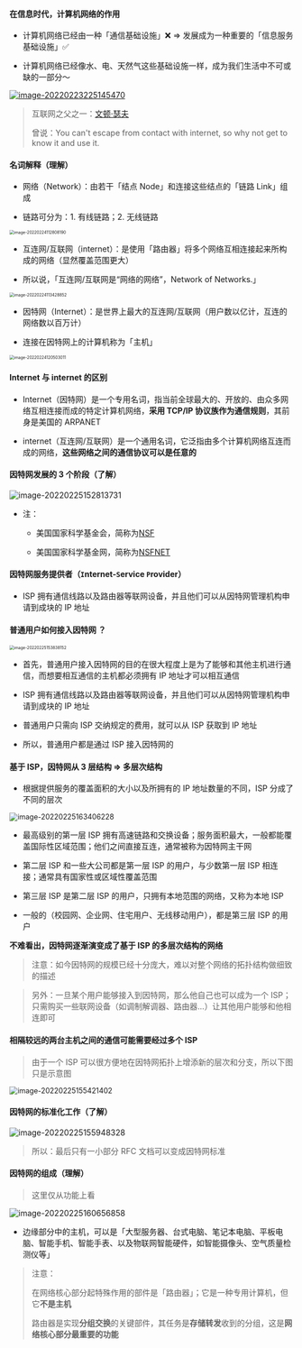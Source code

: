 #### 在信息时代，计算机网络的作用



- 计算机网络已经由一种「通信基础设施」❌ => 发展成为一种重要的「信息服务基础设施」✅

- 计算机网络已经像水、电、天然气这些基础设施一样，成为我们生活中不可或缺的一部分～

[![image-20220223225145470](https://aliyun-oss-lpj.oss-cn-qingdao.aliyuncs.com/images/old-from-gitee-2022-03-25/by-picgo/image-20220223225145470.png)](https://www.cnnic.net.cn)

> 互联网之父之一：[文顿·瑟夫](https://zh.wikipedia.org/wiki/%E6%96%87%E9%A0%93%C2%B7%E7%91%9F%E5%A4%AB)
>
> 曾说：You can't escape from contact with internet, so why not get to know it and use it.

#### 名词解释（理解）

- 网络（Network）：由若干「结点 Node」和连接这些结点的「链路 Link」组成

- 链路可分为：1. 有线链路；2. 无线链路

<img src="https://aliyun-oss-lpj.oss-cn-qingdao.aliyuncs.com/images/old-from-gitee-2022-03-25/by-picgo/image-20220224112808190.png" alt="image-20220224112808190" style="zoom:50%;" />

- 互连网/互联网（internet）：是使用「路由器」将多个网络互相连接起来所构成的网络（显然覆盖范围更大）

- 所以说，「互连网/互联网是“网络的网络”，Network of Networks.」

<img src="https://aliyun-oss-lpj.oss-cn-qingdao.aliyuncs.com/images/old-from-gitee-2022-03-25/by-picgo/image-20220224113428852.png" alt="image-20220224113428852" style="zoom: 50%;" />

- 因特网（Internet）：是世界上最大的互连网/互联网（用户数以亿计，互连的网络数以百万计）

- 连接在因特网上的计算机称为「主机」

<img src="https://aliyun-oss-lpj.oss-cn-qingdao.aliyuncs.com/images/old-from-gitee-2022-03-25/by-picgo/image-20220224120503011.png" alt="image-20220224120503011" style="zoom:50%;" />

#### Internet 与 internet 的区别

- Internet（因特网）是一个专用名词，指当前全球最大的、开放的、由众多网络互相连接而成的特定计算机网络，**采用 TCP/IP 协议族作为通信规则**，其前身是美国的 ARPANET

- internet（互连网/互联网）是一个通用名词，它泛指由多个计算机网络互连而成的网络，**这些网络之间的通信协议可以是任意的**

#### 因特网发展的 3 个阶段（了解）

![image-20220225152813731](https://aliyun-oss-lpj.oss-cn-qingdao.aliyuncs.com/images/old-from-gitee-2022-03-25/by-picgo/image-20220225152813731.png)

- 注：

	- 美国国家科学基金会，简称为[NSF](https://zh.wikipedia.org/wiki/%E5%9B%BD%E5%AE%B6%E7%A7%91%E5%AD%A6%E5%9F%BA%E9%87%91%E4%BC%9A)
	
	- 美国国家科学基金网，简称为[NSFNET](https://en.wikipedia.org/wiki/National_Science_Foundation_Network)

#### 因特网服务提供者（`I`nternet-`S`ervice `P`rovider）

- ISP 拥有通信线路以及路由器等联网设备，并且他们可以从因特网管理机构申请到成块的 IP 地址

#### 普通用户如何接入因特网 ？

<img src="https://aliyun-oss-lpj.oss-cn-qingdao.aliyuncs.com/images/old-from-gitee-2022-03-25/by-picgo/image-20220225153838152.png" alt="image-20220225153838152" style="zoom:50%;" />

- 首先，普通用户接入因特网的目的在很大程度上是为了能够和其他主机进行通信，而想要相互通信的主机都必须拥有 IP 地址才可以相互通信

- ISP 拥有通信线路以及路由器等联网设备，并且他们可以从因特网管理机构申请到成块的 IP 地址

- 普通用户只需向 ISP 交纳规定的费用，就可以从 ISP 获取到 IP 地址

- 所以，普通用户都是通过 ISP 接入因特网的

#### 基于 ISP，因特网从 3 层结构 => 多层次结构

- 根据提供服务的覆盖面积的大小以及所拥有的 IP 地址数量的不同，ISP 分成了不同的层次

<img src="https://aliyun-oss-lpj.oss-cn-qingdao.aliyuncs.com/images/old-from-gitee-2022-03-25/by-picgo/image-20220225163406228.png" alt="image-20220225163406228" style="zoom:90%;" />

- 最高级别的第一层 ISP 拥有高速链路和交换设备；服务面积最大，一般都能覆盖国际性区域范围；他们之间直接互连，通常被称为因特网主干网

- 第二层 ISP 和一些大公司都是第一层 ISP 的用户，与少数第一层 ISP 相连接；通常具有国家性或区域性覆盖范围

- 第三层 ISP 是第二层 ISP 的用户，只拥有本地范围的网络，又称为本地 ISP

- 一般的（校园网、企业网、住宅用户、无线移动用户），都是第三层 ISP 的用户

**不难看出，因特网逐渐演变成了基于 ISP 的多层次结构的网络**

> 注意：如今因特网的规模已经十分庞大，难以对整个网络的拓扑结构做细致的描述

> 另外：一旦某个用户能够接入到因特网，那么他自己也可以成为一个 ISP；只需购买一些联网设备（如调制解调器、路由器...）让其他用户能够和他相连即可

#### 相隔较远的两台主机之间的通信可能需要经过多个 ISP

> 由于一个 ISP 可以很方便地在因特网拓扑上增添新的层次和分支，所以下图只是示意图

<img src="https://aliyun-oss-lpj.oss-cn-qingdao.aliyuncs.com/images/old-from-gitee-2022-03-25/by-picgo/image-20220225155421402.png" alt="image-20220225155421402" style="zoom:90%;" />

#### 因特网的标准化工作（了解）

![image-20220225155948328](https://aliyun-oss-lpj.oss-cn-qingdao.aliyuncs.com/images/old-from-gitee-2022-03-25/by-picgo/image-20220225155948328.png)

> 所以：最后只有一小部分 RFC 文档可以变成因特网标准

#### 因特网的组成（理解）

> 这里仅从功能上看

![image-20220225160656858](https://aliyun-oss-lpj.oss-cn-qingdao.aliyuncs.com/images/old-from-gitee-2022-03-25/by-picgo/image-20220225160656858.png)

- 边缘部分中的主机，可以是「大型服务器、台式电脑、笔记本电脑、平板电脑、智能手机、智能手表、以及物联网智能硬件，如智能摄像头、空气质量检测仪等」

> 注意：
>
> 在网络核心部分起特殊作用的部件是「路由器」；它是一种专用计算机，但它**不是主机**
>
> 路由器是实现**分组交换**的关键部件，其任务是**存储转发**收到的分组，这是**网络核心部分最重要的功能**
